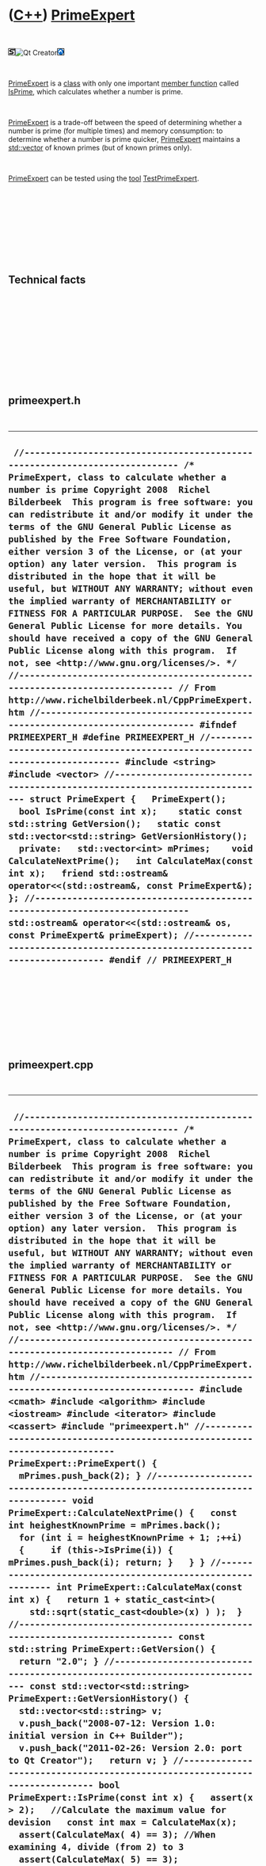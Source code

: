 
 

 

 

 

 

([C++](Cpp.md)) [PrimeExpert](CppPrimeExpert.md)
==================================================

 

![STL](PicStl.png)![Qt
Creator](PicQtCreator.png)![Lubuntu](PicLubuntu.png)

 

[PrimeExpert](CppPrimeExpert.md) is a [class](CppClass.md) with only
one important [member function](CppMemberFunction.md) called
[IsPrime](CppIsPrime.md), which calculates whether a number is prime.

 

[PrimeExpert](CppPrimeExpert.md) is a trade-off between the speed of
determining whether a number is prime (for multiple times) and memory
consumption: to determine whether a number is prime quicker,
[PrimeExpert](CppPrimeExpert.md) maintains a
[std::vector](CppStdVector.md) of known primes (but of known primes only).

 

[PrimeExpert](CppPrimeExpert.md) can be tested using the
[tool](https://github.com/richelbilderbeek/tools) [TestPrimeExpert](ToolTestPrimeExpert.md).

 

 

 

 

 

Technical facts
---------------

 

 

 

 

 

 

primeexpert.h
-------------

 

  -------------------------------------------------------------------------------------------------------------------------------------------------------------------------------------------------------------------------------------------------------------------------------------------------------------------------------------------------------------------------------------------------------------------------------------------------------------------------------------------------------------------------------------------------------------------------------------------------------------------------------------------------------------------------------------------------------------------------------------------------------------------------------------------------------------------------------------------------------------------------------------------------------------------------------------------------------------------------------------------------------------------------------------------------------------------------------------------------------------------------------------------------------------------------------------------------------------------------------------------------------------------------------------------------------------------------------------------------------------------------------------------------------------------------------------------------------------------------------------------------------------------------------------------------------------------------------------------------------------------------------------------------------------------------------------------------------------------------------------------------------------------------------------------------------------------------------------------------------------------------------------------------------------------------
  ` //--------------------------------------------------------------------------- /* PrimeExpert, class to calculate whether a number is prime Copyright 2008  Richel Bilderbeek  This program is free software: you can redistribute it and/or modify it under the terms of the GNU General Public License as published by the Free Software Foundation, either version 3 of the License, or (at your option) any later version.  This program is distributed in the hope that it will be useful, but WITHOUT ANY WARRANTY; without even the implied warranty of MERCHANTABILITY or FITNESS FOR A PARTICULAR PURPOSE.  See the GNU General Public License for more details. You should have received a copy of the GNU General Public License along with this program.  If not, see <http://www.gnu.org/licenses/>. */ //--------------------------------------------------------------------------- // From http://www.richelbilderbeek.nl/CppPrimeExpert.htm //--------------------------------------------------------------------------- #ifndef PRIMEEXPERT_H #define PRIMEEXPERT_H //--------------------------------------------------------------------------- #include <string> #include <vector> //--------------------------------------------------------------------------- struct PrimeExpert {   PrimeExpert();    bool IsPrime(const int x);    static const std::string GetVersion();   static const std::vector<std::string> GetVersionHistory();    private:   std::vector<int> mPrimes;    void CalculateNextPrime();   int CalculateMax(const int x);   friend std::ostream& operator<<(std::ostream&, const PrimeExpert&); }; //--------------------------------------------------------------------------- std::ostream& operator<<(std::ostream& os, const PrimeExpert& primeExpert); //--------------------------------------------------------------------------- #endif // PRIMEEXPERT_H`
  -------------------------------------------------------------------------------------------------------------------------------------------------------------------------------------------------------------------------------------------------------------------------------------------------------------------------------------------------------------------------------------------------------------------------------------------------------------------------------------------------------------------------------------------------------------------------------------------------------------------------------------------------------------------------------------------------------------------------------------------------------------------------------------------------------------------------------------------------------------------------------------------------------------------------------------------------------------------------------------------------------------------------------------------------------------------------------------------------------------------------------------------------------------------------------------------------------------------------------------------------------------------------------------------------------------------------------------------------------------------------------------------------------------------------------------------------------------------------------------------------------------------------------------------------------------------------------------------------------------------------------------------------------------------------------------------------------------------------------------------------------------------------------------------------------------------------------------------------------------------------------------------------------------------------

 

 

 

 

 

primeexpert.cpp
---------------

 

  -------------------------------------------------------------------------------------------------------------------------------------------------------------------------------------------------------------------------------------------------------------------------------------------------------------------------------------------------------------------------------------------------------------------------------------------------------------------------------------------------------------------------------------------------------------------------------------------------------------------------------------------------------------------------------------------------------------------------------------------------------------------------------------------------------------------------------------------------------------------------------------------------------------------------------------------------------------------------------------------------------------------------------------------------------------------------------------------------------------------------------------------------------------------------------------------------------------------------------------------------------------------------------------------------------------------------------------------------------------------------------------------------------------------------------------------------------------------------------------------------------------------------------------------------------------------------------------------------------------------------------------------------------------------------------------------------------------------------------------------------------------------------------------------------------------------------------------------------------------------------------------------------------------------------------------------------------------------------------------------------------------------------------------------------------------------------------------------------------------------------------------------------------------------------------------------------------------------------------------------------------------------------------------------------------------------------------------------------------------------------------------------------------------------------------------------------------------------------------------------------------------------------------------------------------------------------------------------------------------------------------------------------------------------------------------------------------------------------------------------------------------------------------------------------------------------------------------------------------------------------------------------------------------------------------------------------------------------------------------------------------------------------------------------------------------------------------------------------------------------------------------------------------------------------------------------------------------------------------------------------------------------------------------------------------------------------------------------------------------------------------------------------------------------------------------------------------------------------------------------------------------------------------------------------------------------------------------------------------------------------------------------------------------------------------------------------------------------------------------------------------------------------------------------------------------------------------------------------------------------------------
  ` //--------------------------------------------------------------------------- /* PrimeExpert, class to calculate whether a number is prime Copyright 2008  Richel Bilderbeek  This program is free software: you can redistribute it and/or modify it under the terms of the GNU General Public License as published by the Free Software Foundation, either version 3 of the License, or (at your option) any later version.  This program is distributed in the hope that it will be useful, but WITHOUT ANY WARRANTY; without even the implied warranty of MERCHANTABILITY or FITNESS FOR A PARTICULAR PURPOSE.  See the GNU General Public License for more details. You should have received a copy of the GNU General Public License along with this program.  If not, see <http://www.gnu.org/licenses/>. */ //--------------------------------------------------------------------------- // From http://www.richelbilderbeek.nl/CppPrimeExpert.htm //--------------------------------------------------------------------------- #include <cmath> #include <algorithm> #include <iostream> #include <iterator> #include <cassert> #include "primeexpert.h" //--------------------------------------------------------------------------- PrimeExpert::PrimeExpert() {   mPrimes.push_back(2); } //--------------------------------------------------------------------------- void PrimeExpert::CalculateNextPrime() {   const int heighestKnownPrime = mPrimes.back();    for (int i = heighestKnownPrime + 1; ;++i)   {     if (this->IsPrime(i)) { mPrimes.push_back(i); return; }   } } //------------------------------------------------------------ int PrimeExpert::CalculateMax(const int x) {   return 1 + static_cast<int>(     std::sqrt(static_cast<double>(x) ) );  } //--------------------------------------------------------------------------- const std::string PrimeExpert::GetVersion() {   return "2.0"; } //--------------------------------------------------------------------------- const std::vector<std::string> PrimeExpert::GetVersionHistory() {   std::vector<std::string> v;   v.push_back("2008-07-12: Version 1.0: initial version in C++ Builder");   v.push_back("2011-02-26: Version 2.0: port to Qt Creator");   return v; } //--------------------------------------------------------------------------- bool PrimeExpert::IsPrime(const int x) {   assert(x > 2);   //Calculate the maximum value for devision   const int max = CalculateMax(x);    assert(CalculateMax( 4) == 3); //When examining 4, divide (from 2) to 3   assert(CalculateMax( 5) == 3);   assert(CalculateMax( 6) == 3);   assert(CalculateMax( 7) == 3);   assert(CalculateMax( 8) == 3);   assert(CalculateMax( 9) == 4); //When examining 9, divide (from 2) to 4   assert(CalculateMax(10) == 4);   assert(CalculateMax(11) == 4);   assert(CalculateMax(12) == 4);   assert(CalculateMax(13) == 4);   assert(CalculateMax(14) == 4);   assert(CalculateMax(15) == 4);   assert(CalculateMax(16) == 5); //When examining 16, divide (from 2) to 5   assert(CalculateMax(17) == 5);    //Collect enough prime numbers to find if x is prime,   //  if these are not yet present   while ( mPrimes.back() < CalculateMax(x) )     CalculateNextPrime();    for (int i=0; ;++i)   {     assert( i < static_cast<int>(mPrimes.size() ) );     const int knownPrime = mPrimes[i];     if (knownPrime >= max) return true;     if ( x % knownPrime == 0) return false;   }  } //--------------------------------------------------------------------------- std::ostream& operator<<(std::ostream& os, const PrimeExpert& primeExpert) {   std::copy(     primeExpert.mPrimes.begin(),     primeExpert.mPrimes.end(),     std::ostream_iterator<int>(os," ") );   return os; } //------------------------------------------------------------`
  -------------------------------------------------------------------------------------------------------------------------------------------------------------------------------------------------------------------------------------------------------------------------------------------------------------------------------------------------------------------------------------------------------------------------------------------------------------------------------------------------------------------------------------------------------------------------------------------------------------------------------------------------------------------------------------------------------------------------------------------------------------------------------------------------------------------------------------------------------------------------------------------------------------------------------------------------------------------------------------------------------------------------------------------------------------------------------------------------------------------------------------------------------------------------------------------------------------------------------------------------------------------------------------------------------------------------------------------------------------------------------------------------------------------------------------------------------------------------------------------------------------------------------------------------------------------------------------------------------------------------------------------------------------------------------------------------------------------------------------------------------------------------------------------------------------------------------------------------------------------------------------------------------------------------------------------------------------------------------------------------------------------------------------------------------------------------------------------------------------------------------------------------------------------------------------------------------------------------------------------------------------------------------------------------------------------------------------------------------------------------------------------------------------------------------------------------------------------------------------------------------------------------------------------------------------------------------------------------------------------------------------------------------------------------------------------------------------------------------------------------------------------------------------------------------------------------------------------------------------------------------------------------------------------------------------------------------------------------------------------------------------------------------------------------------------------------------------------------------------------------------------------------------------------------------------------------------------------------------------------------------------------------------------------------------------------------------------------------------------------------------------------------------------------------------------------------------------------------------------------------------------------------------------------------------------------------------------------------------------------------------------------------------------------------------------------------------------------------------------------------------------------------------------------------------------------------------------------------------------------------------

 

 

 

 

 

 

